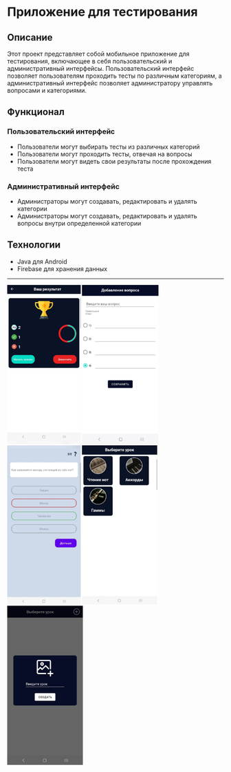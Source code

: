 # Приложение для тестирования

## Описание

Этот проект представляет собой мобильное приложение для тестирования, включающее в себя пользовательский и административный интерфейсы. Пользовательский интерфейс позволяет пользователям проходить тесты по различным категориям, а административный интерфейс позволяет администратору управлять вопросами и категориями.

## Функционал

### Пользовательский интерфейс

- Пользователи могут выбирать тесты из различных категорий
- Пользователи могут проходить тесты, отвечая на вопросы
- Пользователи могут видеть свои результаты после прохождения теста

### Административный интерфейс

- Администраторы могут создавать, редактировать и удалять категории
- Администраторы могут создавать, редактировать и удалять вопросы внутри определенной категории

## Технологии

- Java для Android
- Firebase для хранения данных

---

<img src="img/img1.jpg" alt="Игровой интерфейс" height="370"/>
<img src="img/img2.jpg" alt="Игровой интерфейс" height="370"/>
<img src="img/img3.jpg" alt="Игровой интерфейс" height="370"/>
<img src="img/img4.jpg" alt="Игровой интерфейс" height="370"/>
<img src="img/img5.jpg" alt="Игровой интерфейс" height="370"/>


